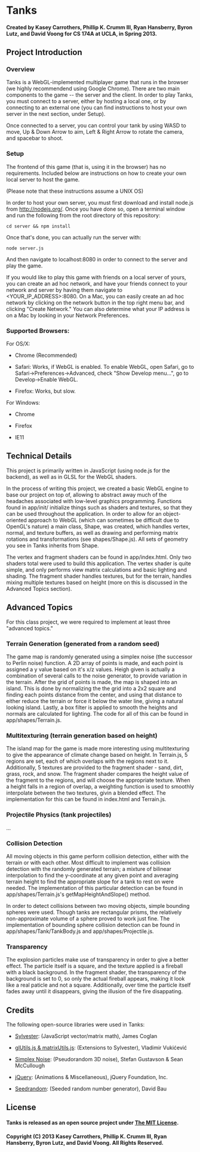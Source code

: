 # Tanks

#### Created by Kasey Carrothers, Phillip K. Crumm III, Ryan Hansberry, Byron Lutz, and David Voong for CS 174A at UCLA, in Spring 2013.


## Project Introduction

### Overview

Tanks is a WebGL-implemented multiplayer game that runs in the browser (we highly recommendend using Google Chrome). There are two
main components to the game -- the server and the client. In order to play Tanks, you must connect to a server, either by hosting
a local one, or by connecting to an external one (you can find instructions to host your own server in the next section, under Setup).

Once connected to a server, you can control your tank by using WASD to move, Up & Down Arrow to aim, Left & Right Arrow to rotate
the camera, and spacebar to shoot.

### Setup

The frontend of this game (that is, using it in the browser) has no requirements. Included below are instructions on how to
create your own local server to host the game.

(Please note that these instructions assume a UNIX OS)

In order to host your own server, you must first download and install node.js from http://nodejs.org/. Once you have done so,
open a terminal window and run the following from the root directory of this repository:

    cd server && npm install

Once that's done, you can actually run the server with:

    node server.js

And then navigate to localhost:8080 in order to connect to the server and play the game.

If you would like to play this game with friends on a local server of yours, you can create an ad hoc network, and have your friends
connect to your network and server by having them navigate to <YOUR_IP_ADDRESS>:8080. On a Mac, you can easily create an ad hoc network
by clicking on the network button in the top right menu bar, and clicking "Create Network." You can also determine what your IP address
is on a Mac by looking in your Network Preferences.

### Supported Browsers:

For OS/X:

* Chrome (Recommended)

* Safari: Works, if WebGL is enabled. To enable WebGL, open Safari, go to Safari->Preferences->Advanced, check "Show Develop menu...", go to Develop->Enable WebGL.

* Firefox: Works, but slow.

For Windows:

* Chrome

* Firefox

* IE11


## Technical Details

This project is primarily written in JavaScript (using node.js for the backend), as well as in GLSL for the WebGL shaders.

In the process of writing this project, we created a basic WebGL engine to base our project on top of, allowing to abstract away
much of the headaches associated with low-level graphics programming. Functions found in app/init/ initialize things such as shaders
and textures, so that they can be used throughout the application. In order to allow for an object-oriented approach to WebGL (which
can sometimes be difficult due to OpenGL's nature) a main class, Shape, was created, which handles vertex, normal, and texture buffers,
as well as drawing and performing matrix rotations and transformations (see shapes/Shape.js). All sets of geometry you see in Tanks
inherits from Shape.

The vertex and fragment shaders can be found in app/index.html. Only two shaders total were used to build this application. The vertex shader
is quite simple, and only performs view matrix calculations and basic lighting and shading. The fragment shader handles textures, but for the
terrain, handles mixing multiple textures based on height (more on this is discussed in the Advanced Topics section).


## Advanced Topics

For this class project, we were required to implement at least three "advanced topics."

### Terrain Generation (generated from a random seed)

The game map is randomly generated using a simplex noise (the successor to Perlin noise) function. A 2D array of points
is made, and each point is assigned a y value based on it's x/z values. Heigh given is actually a combination of several calls
to the noise generator, to provide variation in the terrain. After the grid of points is made, the map is shaped into an island.
This is done by normalizing the the grid into a 2x2 square and finding each points distance from the center, and using that distance
to either reduce the terrain or force it below the water line, giving a natural looking island. Lastly, a box filter is applied to smooth
the heights and normals are calculated for lighting. The code for all of this can be found in app/shapes/Terrain.js.

### Multitexturing (terrain generation based on height)

The island map for the game is made more interesting using multitexturing to give the appearance of climate change based on height.
In Terrain.js, 5 regions are set, each of which overlaps with the regions next to it. Additionally, 5 textures are provided to the fragment
shader - sand, dirt, grass, rock, and snow. The fragment shader compares the height value of the fragment to the regions, and will choose the
appropriate texture. When a height falls in a region of overlap, a weighting function is used to smoothly interpolate between the two textures,
givin a blended effect. The implementation for this can be found in index.html and Terrain.js.

### Projectile Physics (tank projectiles)

...

### Collision Detection

All moving objects in this game perform collision detection, either with the terrain or with each other. Most difficult
to implement was collision detection with the randomly generated terrain; a mixture of bilinear interpolation to find the
y-coordinate at any given point and averaging terrain height to find the appropriate slope for a tank to rest on were needed.
The implementation of this particular detection can be found in app/shapes/Terrain.js's getMapHeightAndSlope() method.

In order to detect collisions between two moving objects, simple bounding spheres were used. Though tanks are rectangular prisms,
the relatively non-approximate volume of a sphere proved to work just fine. The implementation of bounding sphere collision detection
can be found in app/shapes/Tank/TankBody.js and app/shapes/Projectile.js.

### Transparency

The explosion particles make use of transparency in order to give a better effect. The particle itself is a square, and the texture
applied is a fireball with a black background. In the fragment shader, the transparency of the background is set to 0, so only the actual
fireball appears, making it look like a real paticle and not a square. Additionally, over time the particle itself fades away until it disappears,
giving the illusion of the fire disappating.


## Credits

The following open-source libraries were used in Tanks:

* [Sylvester](http://sylvester.jcoglan.com/): (JavaScript vector/matrix math), James Coglan

* [glUtils.js & matrixUtils.js](http://blog.vlad1.com/): (Extensions to Sylvester), Vladimir Vukićević

* [Simplex Noise](https://gist.github.com/banksean/304522): (Pseudorandom 3D noise), Stefan Gustavson & Sean McCullough

* [jQuery](http://jquery.com/): (Animations & Miscellaneous), jQuery Foundation, Inc.

* [Seedrandom](http://davidbau.com/archives/2010/01/30/random_seeds_coded_hints_and_quintillions.html): (Seeded random number generator), David Bau


## License

#### Tanks is released as an open source project under [The MIT License](https://github.com/pcrumm/tank-project/blob/explosions/LICENSE).

#### Copyright (C) 2013 Kasey Carrothers, Phillip K. Crumm III, Ryan Hansberry, Byron Lutz, and David Voong. All Rights Reserved.
